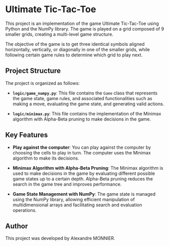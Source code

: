 # Ultimate Tic-Tac-Toe

This project is an implementation of the game Ultimate Tic-Tac-Toe using Python and the NumPy library. The game is played on a grid composed of 9 smaller grids, creating a multi-level game structure.

The objective of the game is to get three identical symbols aligned horizontally, vertically, or diagonally in one of the smaller grids, while following certain game rules to determine which grid to play next.

## Project Structure

The project is organized as follows:

- **`logic/game_numpy.py`**: This file contains the `Game` class that represents the game state, game rules, and associated functionalities such as making a move, evaluating the game state, and generating valid actions.

- **`logic/minimax.py`**: This file contains the implementation of the Minimax algorithm with Alpha-Beta pruning to make decisions in the game.

## Key Features

- **Play against the computer**: You can play against the computer by choosing the cells to play in turn. The computer uses the Minimax algorithm to make its decisions.

- **Minimax Algorithm with Alpha-Beta Pruning**: The Minimax algorithm is used to make decisions in the game by evaluating different possible game states up to a certain depth. Alpha-Beta pruning reduces the search in the game tree and improves performance.

- **Game State Management with NumPy**: The game state is managed using the NumPy library, allowing efficient manipulation of multidimensional arrays and facilitating search and evaluation operations.

## Author

This project was developed by Alexandre MONNIER.

